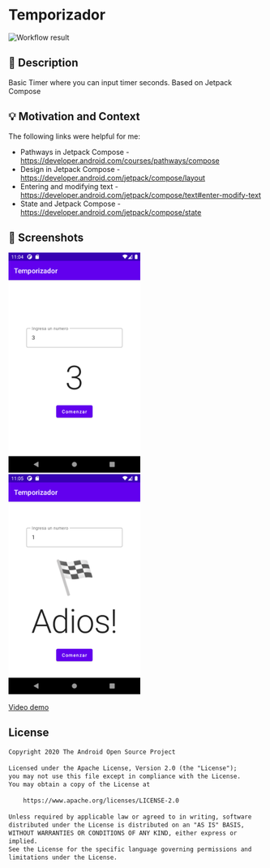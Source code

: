 # Temporizador

<!--- Replace <OWNER> with your Github Username and <REPOSITORY> with the name of your repository. -->
<!--- You can find both of these in the url bar when you open your repository in github. -->
![Workflow result](https://github.com/leoapz/android-dev-challenge-countdown-working/workflows/Check/badge.svg)


## :scroll: Description
<!--- Describe your app in one or two sentences -->
Basic Timer where you can input timer seconds. Based on Jetpack Compose

## :bulb: Motivation and Context
<!--- Optionally point readers to interesting parts of your submission. -->
<!--- What are you especially proud of? -->

The following links were helpful for me:
- Pathways in Jetpack Compose - https://developer.android.com/courses/pathways/compose
- Design in Jetpack Compose - https://developer.android.com/jetpack/compose/layout
- Entering and modifying text - https://developer.android.com/jetpack/compose/text#enter-modify-text
- State and Jetpack Compose - https://developer.android.com/jetpack/compose/state 

## :camera_flash: Screenshots
<!-- You can add more screenshots here if you like -->
<img src="/results/screenshot_1.png" width="260">&emsp;<img src="/results/screenshot_2.png" width="260">

[Video demo](https://github.com/leoapz/android-dev-challenge-countdown-working/tree/main/results/video.mp4)

## License
```
Copyright 2020 The Android Open Source Project

Licensed under the Apache License, Version 2.0 (the "License");
you may not use this file except in compliance with the License.
You may obtain a copy of the License at

    https://www.apache.org/licenses/LICENSE-2.0

Unless required by applicable law or agreed to in writing, software
distributed under the License is distributed on an "AS IS" BASIS,
WITHOUT WARRANTIES OR CONDITIONS OF ANY KIND, either express or implied.
See the License for the specific language governing permissions and
limitations under the License.
```